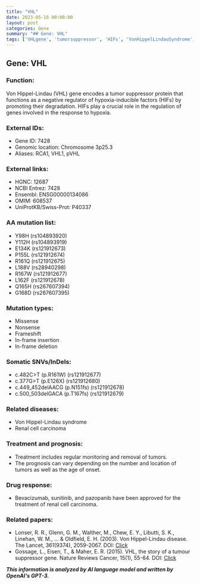 ```yaml
---
title: "VHL"
date: 2023-05-16 00:00:00
layout: post
categories: Gene
summary: "## Gene: VHL"
tags: ['VHLgene', 'tumorsuppressor', 'HIFs', 'VonHippelLindauSyndrome', 'renalcellcarcinoma', 'drugresponse', 'prognosis', 'mutation']
---
```


## Gene: VHL

### Function:
Von Hippel-Lindau (VHL) gene encodes a tumor suppressor protein that functions as a negative regulator of hypoxia-inducible factors (HIFs) by promoting their degradation. HIFs play a crucial role in the regulation of genes involved in the response to hypoxia.

### External IDs:
- Gene ID: 7428
- Genomic location: Chromosome 3p25.3
- Aliases: RCA1, VHL1, pVHL

### External links:
- HGNC: 12687
- NCBI Entrez: 7428
- Ensembl: ENSG00000134086
- OMIM: 608537
- UniProtKB/Swiss-Prot: P40337

### AA mutation list:
- Y98H (rs104893920)
- Y112H (rs104893919)
- E134K (rs121912673)
- P155L (rs121912674)
- R161Q (rs121912675)
- L188V (rs28940298)
- R167W (rs121912677)
- L162F (rs121912678)
- Q165H (rs267607394)
- G168D (rs267607395)

### Mutation types:
- Missense
- Nonsense
- Frameshift
- In-frame insertion
- In-frame deletion

### Somatic SNVs/InDels:
- c.482C>T (p.R161W) (rs121912677)
- c.377G>T (p.E126X) (rs121912680)
- c.449_452delAACG (p.N151fs) (rs121912678)
- c.500_503delGACA (p.T167fs) (rs121912679)

### Related diseases:
- Von Hippel-Lindau syndrome
- Renal cell carcinoma

### Treatment and prognosis:
- Treatment includes regular monitoring and removal of tumors. 
- The prognosis can vary depending on the number and location of tumors as well as the age of onset.

### Drug response:
- Bevacizumab, sunitinib, and pazopanib have been approved for the treatment of renal cell carcinoma.

### Related papers:
- Lonser, R. R., Glenn, G. M., Walther, M., Chew, E. Y., Libutti, S. K., Linehan, W. M., ... & Oldfield, E. H. (2003). Von Hippel-Lindau disease. The Lancet, 361(9374), 2059-2067. DOI: [Click](https://doi.org/10.1016/S0140-6736(03)13643-4)
- Gossage, L., Eisen, T., & Maher, E. R. (2015). VHL, the story of a tumour suppressor gene. Nature Reviews Cancer, 15(1), 55-64. DOI: [Click](https://doi.org/10.1038/nrc3844)

**_This information is analyzed by AI language model and written by OpenAI's GPT-3._**